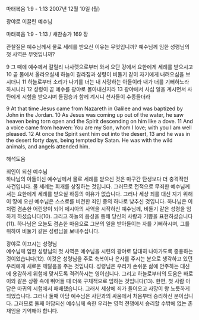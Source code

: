마태복음 1:9 - 1:13 
2007년 12월 10일 (월)

광야로 이끌린 예수님



마태복음 1:9 - 1:13 / 새찬송가 169 장


관찰질문
예수님께서 물로 세례를 받으신 이유는 무엇입니까?
예수님께 임한 성령님의 첫 사역은 무엇입니까? 

9 그 때에 예수께서 갈릴리 나사렛으로부터 와서 요단 강에서 요한에게 세례를 받으시고  10 곧 물에서 올라오실새 하늘이 갈라짐과 성령이 비둘기 같이 자기에게 내려오심을 보시더니 11 하늘로부터 소리가 나기를 너는 내 사랑하는 아들이라 내가 너를 기뻐하노라 하시니라 12 성령이 곧 예수를 광야로 몰아내신지라 13 광야에서 사십 일을 계시면서 사탄에게 시험을 받으시며 들짐승과 함께 계시니 천사들이 수종들더라 

9 At that time Jesus came from Nazareth in Galilee and was baptized by John in the Jordan. 10 As Jesus was coming up out of the water, he saw heaven being torn open and the Spirit descending on him like a dove. 
11 And a voice came from heaven: You are my Son, whom I love; with you I am well pleased. 12 At once the Spirit sent him out into the desert, 13 and he was in the desert forty days, being tempted by Satan. He was with the wild animals, and angels attended him.

해석도움





죄인이 되신 예수님  
하나님의 아들이신 예수님께서 물로 세례를 받으신 것은 마구간 탄생보다 더 충격적인 사건입니다. 물 세례는 회개를 상징하는 것입니다. 그러므로 전적으로 무죄한 예수님께서는 요한에게 세례를 받으실 하등의 이유가 없습니다. 그러나 세상 죄를 대신 지기 위해 이 땅에 오신 예수님은 스스로를 비천한 죄인 중의 하나로 낮추신 것입니다. 하나님은 이처럼 겸손한 어린양이 되어 메시아의 사역을 시작하신 예수님께, 비둘기 같은 성령을 임하게 하셨습니다(10). 그리고 하늘의 음성을 통해 당신의 사랑과 기쁨을 표현하셨습니다(11). 하나님은 오늘도 겸손한 마음으로 그분의 일을 받아들이는 자를 기뻐하시며, 그를 위하여 비둘기 같은 성령님을 보내주십니다. 

광야로 이끄시는 성령님  
예수님께 임한 성령님의 첫 사역은 예수님을 시련의 광야로 담대히 나아가도록 종용하는 것이었습니다(12). 이것은 성령님을 주로 축복이나 은사를 주시는 분으로 생각하고 있던 우리에게 새로운 깨달음을 주는 것입니다. 성령님은 우리가 손쉬운 삶에 안주하는 대신에 용감하게 위험에 맞서도록 격려하시는 영이십니다. 그리고 하늘로부터의 도움은 바로 이와 같은 상황 속에 뛰어들 때 더욱 구체적으로 임하는 것입니다(13). 한편, 첫 사람 아담은 마귀의 시험에서 패배했습니다. 그래서 세상에 죄가 들어오고 사망이 왕 노릇하게 되었습니다. 그러나 둘째 아담 예수님은 사단과의 싸움에서 처음부터 승리하신 분이십니다. 그러므로 둘째 아담되신 예수님께 속한 우리는 영적 전쟁에서 승리할 수밖에 없는 존재임을 기억해야 합니다.